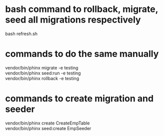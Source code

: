 # bash command to rollback, migrate, seed all migrations respectively
bash refresh.sh  

# commands to do the same manually
vendor/bin/phinx migrate -e testing  
vendor/bin/phinx seed:run -e testing  
vendor/bin/phinx rollback -e testing  

# commands to create migration and seeder
vendor/bin/phinx create CreateEmpTable  
vendor/bin/phinx seed:create EmpSeeder  
